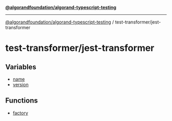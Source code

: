[**@algorandfoundation/algorand-typescript-testing**](../../README.md)

***

[@algorandfoundation/algorand-typescript-testing](../../README.md) / test-transformer/jest-transformer

# test-transformer/jest-transformer

## Variables

- [name](variables/name.md)
- [version](variables/version.md)

## Functions

- [factory](functions/factory.md)
